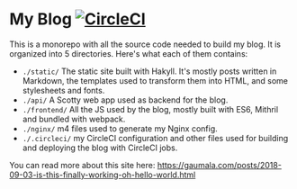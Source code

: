 # My Blog [![CircleCI](https://circleci.com/gh/GAumala/blog.svg?style=svg)](https://circleci.com/gh/GAumala/blog)

This is a monorepo with all the source code needed to build my blog. It is 
organized into 5 directories. Here's what each of them contains:

- `./static/` The static site built with Hakyll. It's mostly posts written in 
  Markdown, the templates used to transform them into HTML, and some stylesheets 
  and fonts.
- `./api/` A Scotty web app used as backend for the blog.
- `./frontend/` All the JS used by the blog, mostly built with ES6, Mithril 
  and bundled with webpack.
- `./nginx/` m4 files used to generate my Nginx config.
- `./.circleci/` my CircleCI configuration and other files used for building and
   deploying the blog with CircleCI jobs.

You can read more about this site here: https://gaumala.com/posts/2018-09-03-is-this-finally-working-oh-hello-world.html
